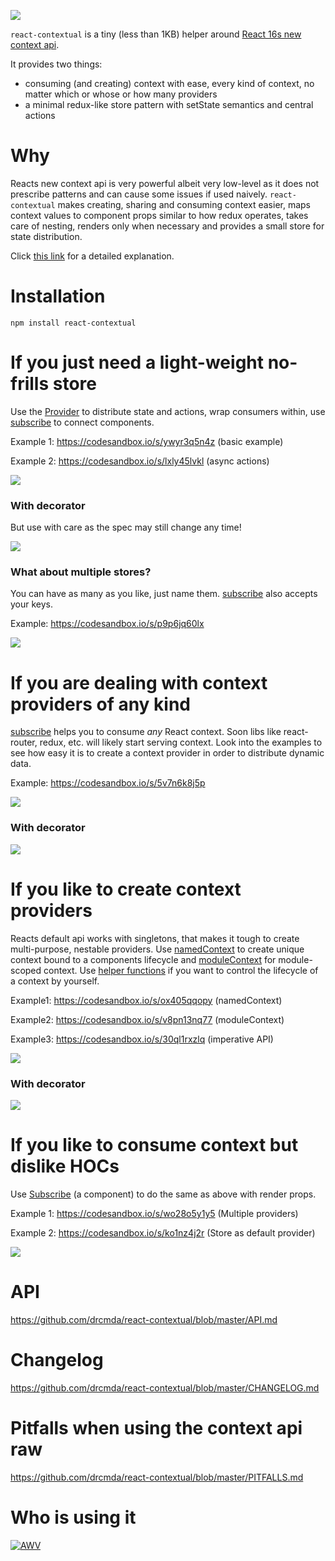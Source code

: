 ![](assets/logo.jpg)

`react-contextual` is a tiny (less than 1KB) helper around [React 16s new context api](https://github.com/acdlite/rfcs/blob/new-version-of-context/text/0000-new-version-of-context.md).

It provides two things:

* consuming (and creating) context with ease, every kind of context, no matter which or whose or how many providers
* a minimal redux-like store pattern with setState semantics and central actions

# Why

Reacts new context api is very powerful albeit very low-level as it does not prescribe patterns and can cause some issues if used naively. `react-contextual` makes creating, sharing and consuming context easier, maps context values to component props similar to how redux operates, takes care of nesting, renders only when necessary and provides a small store for state distribution.

Click [this link](https://github.com/drcmda/react-contextual/blob/master/PITFALLS.md) for a detailed explanation.

# Installation

    npm install react-contextual

# If you just need a light-weight no-frills store

Use the [Provider](https://github.com/drcmda/react-contextual/blob/master/API.md#provider) to distribute state and actions, wrap consumers within, use [subscribe](https://github.com/drcmda/react-contextual/blob/master/API.md#subscribe) to connect components.

Example 1: https://codesandbox.io/s/ywyr3q5n4z (basic example)

Example 2: https://codesandbox.io/s/lxly45lvkl (async actions)

![](assets/store.jpg)

### With decorator

But use with care as the spec may still change any time!

![](assets/store-decorator.jpg)

### What about multiple stores?

You can have as many as you like, just name them. [subscribe](https://github.com/drcmda/react-contextual/blob/master/API.md#subscribe) also accepts your keys.

Example: https://codesandbox.io/s/p9p6jq60lx

![](assets/multi-store.jpg)

# If you are dealing with context providers of any kind

[subscribe](https://github.com/drcmda/react-contextual/blob/master/API.md#subscribe) helps you to consume *any* React context. Soon libs like react-router, redux, etc. will likely start serving context. Look into the examples to see how easy it is to create a context provider in order to distribute dynamic data.

Example: https://codesandbox.io/s/5v7n6k8j5p

![](assets/multi-context.jpg)

### With decorator

![](assets/multi-context-decorator.jpg)

# If you like to create context providers

Reacts default api works with singletons, that makes it tough to create multi-purpose, nestable providers. Use [namedContext](https://github.com/drcmda/react-contextual/blob/master/API.md#namedcontext) to create unique context bound to a components lifecycle and [moduleContext](https://github.com/drcmda/react-contextual/blob/master/API.md#modulecontext) for module-scoped context. Use [helper functions](https://github.com/drcmda/react-contextual/blob/master/API.md#imperative-context-handling) if you want to control the lifecycle of a context by yourself.

Example1: https://codesandbox.io/s/ox405qqopy (namedContext)

Example2: https://codesandbox.io/s/v8pn13nq77 (moduleContext)

Example3: https://codesandbox.io/s/30ql1rxzlq (imperative API)

![](assets/module-context.jpg)

### With decorator

![](assets/module-context-decorator.jpg)


# If you like to consume context but dislike HOCs

Use [Subscribe](https://github.com/drcmda/react-contextual/blob/master/API.md#subscribe-as-a-component) (a component) to do the same as above with render props.

Example 1: https://codesandbox.io/s/wo28o5y1y5 (Multiple providers)

Example 2: https://codesandbox.io/s/ko1nz4j2r (Store as default provider)

![](assets/render-props.jpg)

# API

https://github.com/drcmda/react-contextual/blob/master/API.md

# Changelog

https://github.com/drcmda/react-contextual/blob/master/CHANGELOG.md

# Pitfalls when using the context api raw

https://github.com/drcmda/react-contextual/blob/master/PITFALLS.md

# Who is using it

[![AWV](/assets/corp-awv.png)](https://github.com/awv-informatik)

